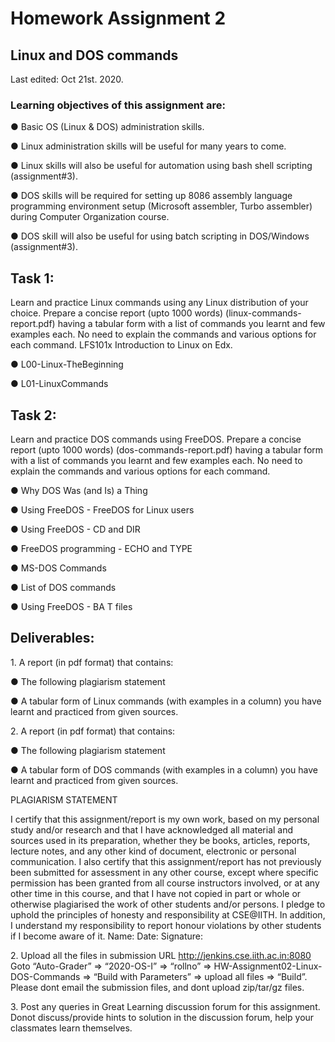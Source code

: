 # Homework Assignment 2
## Linux and DOS commands 
Last edited: Oct 21st. 2020.

### Learning objectives of this assignment are:

● Basic OS (Linux & DOS) administration skills. 

● Linux administration skills will be useful for many years to come.

● Linux skills will also be useful for automation using bash shell scripting (assignment#3).

● DOS skills will be required for setting up 8086 assembly language programming environment
setup (Microsoft assembler, Turbo assembler) during Computer Organization course.

● DOS skill will also be useful for using batch scripting in DOS/Windows (assignment#3).

## Task 1​: 
Learn and practice Linux commands using any Linux distribution of your choice. Prepare a concise report (upto 1000 words) (linux-commands-report.pdf) having a tabular form with a list of commands you learnt and few examples each. No need to explain the commands and various options for each command.
LFS101x Introduction to Linux​ on Edx.

● L00-Linux-TheBeginning

● L01-LinuxCommands

## Task 2​:
Learn and practice DOS commands using FreeDOS. Prepare a concise report (upto 1000 words) (dos-commands-report.pdf) having a tabular form with a list of commands you learnt and few examples each. No need to explain the commands and various options for each command.

● Why DOS Was (and Is) a Thing

● Using FreeDOS - FreeDOS for Linux users

● Using FreeDOS - CD and DIR

● FreeDOS programming - ECHO and TYPE

● MS-DOS Commands

● List of DOS commands

● Using FreeDOS - BA T files

## Deliverables:

​1.​ ​A report (in pdf format) that contains:

● The following plagiarism statement

● A tabular form of Linux commands (with examples in a column) you have learnt
and practiced from given sources.
          
​2.​ ​A report (in pdf format) that contains:

● The following plagiarism statement

● A tabular form of DOS commands (with examples in a column) you have learnt and
practiced from given sources.

PLAGIARISM STATEMENT

I certify that this assignment/report is my own work, based on my personal study and/or research and that I have acknowledged all material and sources used in its preparation, whether they be books, articles, reports, lecture notes, and any other kind of document, electronic or personal communication. I also certify that this assignment/report has not previously been submitted for assessment in any other course, except where specific permission has been granted from all course instructors involved, or at any other time in this course, and that I have not copied in part or whole or otherwise plagiarised the work of other students and/or persons. I pledge to uphold the principles of honesty and responsibility at CSE@IITH. In addition, I understand my responsibility to report honour violations by other students if I become aware of it.
Name:
Date:
Signature: <keep your initials here>

2.​ ​Upload all the files in submission URL ​http://jenkins.cse.iith.ac.in:8080​ Goto “Auto-Grader” ⇒ “2020-OS-I” ⇒ “rollno” ⇒ HW-Assignment02-Linux-DOS-Commands ⇒ “Build with Parameters” ⇒ upload all files ⇒ “Build”. Please dont email the submission files, and dont upload zip/tar/gz files.

3.​ ​Post any queries in Great Learning discussion forum for this assignment. Donot discuss/provide hints to solution in the discussion forum, help your classmates learn themselves.
